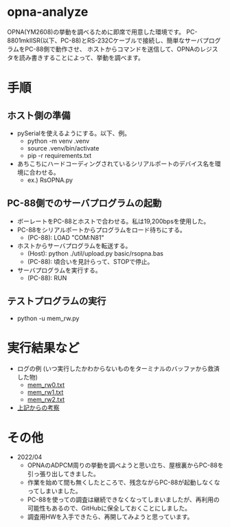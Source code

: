 # opna-analyze

OPNA(YM2608)の挙動を調べるために即席で用意した環境です。
PC-8801mkIISR(以下、PC-88)とRS-232Cケーブルで接続し、簡単なサーバプログラムをPC-88側で動作させ、
ホストからコマンドを送信して、OPNAのレジスタを読み書きすることによって、挙動を調べます。

# 手順

## ホスト側の準備

* pySerialを使えるようにする。以下、例。
  * python -m venv .venv
  * source .venv/bin/activate
  * pip -r requirements.txt
* あちこちにハードコーディングされているシリアルポートのデバイス名を環境に合わせる。
  * ex.) RsOPNA.py

## PC-88側でのサーバプログラムの起動

* ボーレートをPC-88とホストで合わせる。私は19,200bpsを使用した。
* PC-88をシリアルポートからプログラムをロード待ちにする。
  * (PC-88): LOAD "COM:N81"
* ホストからサーバプログラムを転送する。
  * (Host): python ./util/upload.py basic/rsopna.bas
  * (PC-88): 頃合いを見計らって、STOPで停止。
* サーバプログラムを実行する。
  * (PC-88): RUN

## テストプログラムの実行

* python -u mem_rw.py

# 実行結果など

* ログの例 (いつ実行したかわからないものをターミナルのバッファから救済した物)
  * [mem_rw0.txt](log/mem_rw0.txt)
  * [mem_rw1.txt](log/mem_rw1.txt)
  * [mem_rw2.txt](log/mem_rw2.txt)
* [上記からの考察](doc/OPNA.md)
# その他

* 2022/04
  * OPNAのADPCM周りの挙動を調べようと思い立ち、屋根裏からPC-88を引っ張り出してきました。
  * 作業を始めて間も無くしたところで、残念ながらPC-88が起動しなくなってしまいました。
  * PC-88を使っての調査は継続できなくなってしまいましたが、再利用の可能性もあるので、GitHubに保全しておくことにしました。
  * 調査用HWを入手できたら、再開してみようと思っています。
